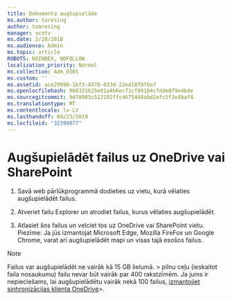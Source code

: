 ```yaml
---
title: Dokumenta augšupielāde
ms.author: toresing
author: tomresing
manager: scotv
ms.date: 2/28/2018
ms.audience: Admin
ms.topic: article
ROBOTS: NOINDEX, NOFOLLOW
localization_priority: Normal
ms.collection: Adm_O365
ms.custom: ''
ms.assetid: ace29990-1bf3-4378-833d-22e418f0fba7
ms.openlocfilehash: 960331625e01a4b6ec71cf09184cfdde8f9e4bde
ms.sourcegitcommit: 9d78905c512192ffc4675468abd2efc5f2e4baf4
ms.translationtype: MT
ms.contentlocale: lv-LV
ms.lasthandoff: 04/23/2019
ms.locfileid: "32399077"
---
```

# <a name="upload-files-to-onedrive-or-sharepoint"></a>Augšupielādēt failus uz OneDrive vai SharePoint

1. Savā web pārlūkprogrammā dodieties uz vietu, kurā vēlaties augšupielādēt failus.
    
2. Atveriet failu Explorer un atrodiet failus, kurus vēlaties augšupielādēt.
    
3. Atlasiet šos failus un velciet tos uz OneDrive vai SharePoint vietu. Piezīme: Ja jūs izmantojat Microsoft Edge, Mozilla FireFox un Google Chrome, varat arī augšupielādēt mapi un visas tajā esošos failus.
    
> [!NOTE]
>  Failus var augšupielādēt ne vairāk kā 15 GB lielumā. > pilnu ceļu (ieskaitot faila nosaukumu) failu nevar būt vairāk par 400 rakstzīmēm. Ja jums ir nepieciešams, lai augšupielādētu vairāk nekā 100 failus, [izmantojiet sinhronizācijas klienta OneDrive](https://go.microsoft.com/fwlink/?linkid=866427)>. 
  

